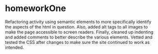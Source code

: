 # homeworkOne

Refactoring activity using semantic elements to more specifically identify the aspects of the html in question.  Also, added alt tags to all images to make the page accessible to screen readers.  Finally, cleaned up indenting and added comments to better describe the various elements.  Vetted and tested the CSS after changes to make sure the site continued to work as intended.
